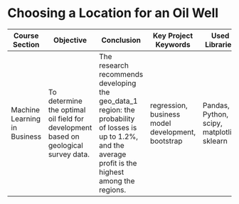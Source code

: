 # Choosing a Location for an Oil Well

| Course Section               | Objective                                                                                              | Conclusion                                                                                                                           | Key Project Keywords                  | Used Libraries                        |
|------------------------------|--------------------------------------------------------------------------------------------------------|--------------------------------------------------------------------------------------------------------------------------------------|--------------------------------------|---------------------------------------|
| Machine Learning in Business | To determine the optimal oil field for development based on geological survey data. | The research recommends developing the geo_data_1 region: the probability of losses is up to 1.2%, and the average profit is the highest among the regions. | regression, business model development, bootstrap | Pandas, Python, scipy, matplotlib, sklearn |
